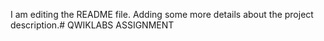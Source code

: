 I am editing the README file. Adding some more details about the project description.# QWIKLABS
ASSIGNMENT
